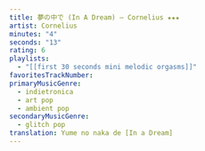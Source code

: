 ```yaml
---
title: 夢の中で (In A Dream) — Cornelius ★★★
artist: Cornelius
minutes: "4"
seconds: "13"
rating: 6
playlists:
  - "[[first 30 seconds mini melodic orgasms]]"
favoritesTrackNumber:
primaryMusicGenre:
  - indietronica
  - art pop
  - ambient pop
secondaryMusicGenre:
  - glitch pop
translation: Yume no naka de [In a Dream]
---
```


